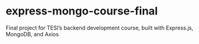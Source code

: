 # express-mongo-course-final
Final project for TESI’s backend development course, built with Express.js, MongoDB, and Axios
